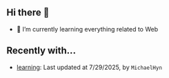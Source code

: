 ## Hi there 👋

- 🌱 I’m currently learning everything related to Web

## Recently with...

<!-- WATCHED_PROJECTS_START_TAG -->
- [learning](https://github.com/hanyaonian/learning/commit/a049b06b2eef80bc763e70fb10b3b61455254bb6): Last updated at 7/29/2025, by `MichaelHyn`
<!-- WATCHED_PROJECTS_END_TAG -->
